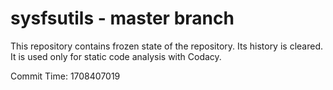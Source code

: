 # sysfsutils - master branch

This repository contains frozen state of the repository.
Its history is cleared. It is used only for static code
analysis with Codacy.

Commit Time: 1708407019